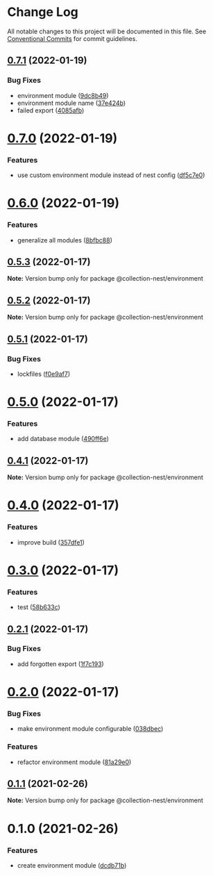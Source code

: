 # Change Log

All notable changes to this project will be documented in this file.
See [Conventional Commits](https://conventionalcommits.org) for commit guidelines.

## [0.7.1](https://github.com/developer239/collection-nest/compare/@collection-nest/environment@0.7.0...@collection-nest/environment@0.7.1) (2022-01-19)


### Bug Fixes

* environment module ([9dc8b49](https://github.com/developer239/collection-nest/commit/9dc8b49f68df52ac92608e5e2e9b1fcd7abdf9cb))
* environment module name ([37e424b](https://github.com/developer239/collection-nest/commit/37e424bf1ceeba93335decb30266caac846b3a7c))
* failed export ([4085afb](https://github.com/developer239/collection-nest/commit/4085afb5017f83027daa260dc542e5f16d739671))





# [0.7.0](https://github.com/developer239/collection-nest/compare/@collection-nest/environment@0.6.0...@collection-nest/environment@0.7.0) (2022-01-19)


### Features

* use custom environment module instead of nest config ([df5c7e0](https://github.com/developer239/collection-nest/commit/df5c7e0a426a419eff314130722492163eb59611))





# [0.6.0](https://github.com/developer239/collection-nest/compare/@collection-nest/environment@0.5.3...@collection-nest/environment@0.6.0) (2022-01-19)


### Features

* generalize all modules ([8bfbc88](https://github.com/developer239/collection-nest/commit/8bfbc886384437762dbbb1b428ef4fbfc0496fe7))





## [0.5.3](https://github.com/developer239/collection-nest/compare/@collection-nest/environment@0.5.2...@collection-nest/environment@0.5.3) (2022-01-17)

**Note:** Version bump only for package @collection-nest/environment





## [0.5.2](https://github.com/developer239/collection-nest/compare/@collection-nest/environment@0.5.1...@collection-nest/environment@0.5.2) (2022-01-17)

**Note:** Version bump only for package @collection-nest/environment





## [0.5.1](https://github.com/developer239/collection-nest/compare/@collection-nest/environment@0.5.0...@collection-nest/environment@0.5.1) (2022-01-17)


### Bug Fixes

* lockfiles ([f0e9af7](https://github.com/developer239/collection-nest/commit/f0e9af79ddea734786dbbb6be505114d11681a01))





# [0.5.0](https://github.com/developer239/collection-nest/compare/@collection-nest/environment@0.4.1...@collection-nest/environment@0.5.0) (2022-01-17)


### Features

* add database module ([490ff6e](https://github.com/developer239/collection-nest/commit/490ff6e77ca0a79df3237082466eb2a52930e533))





## [0.4.1](https://github.com/developer239/collection-nest/compare/@collection-nest/environment@0.4.0...@collection-nest/environment@0.4.1) (2022-01-17)

**Note:** Version bump only for package @collection-nest/environment





# [0.4.0](https://github.com/developer239/collection-nest/compare/@collection-nest/environment@0.3.0...@collection-nest/environment@0.4.0) (2022-01-17)


### Features

* improve build ([357dfe1](https://github.com/developer239/collection-nest/commit/357dfe13554728bf0dd67097020c3b1d5a727b4d))





# [0.3.0](https://github.com/developer239/collection-nest/compare/@collection-nest/environment@0.2.1...@collection-nest/environment@0.3.0) (2022-01-17)


### Features

* test ([58b633c](https://github.com/developer239/collection-nest/commit/58b633c56d35ed0fa2572fc6cce42e34c63e4654))





## [0.2.1](https://github.com/developer239/collection-nest/compare/@collection-nest/environment@0.2.0...@collection-nest/environment@0.2.1) (2022-01-17)


### Bug Fixes

* add forgotten export ([1f7c193](https://github.com/developer239/collection-nest/commit/1f7c193ec966fbc01c8bff08a1acbee3b5a7e5d6))





# [0.2.0](https://github.com/developer239/collection-nest/compare/@collection-nest/environment@0.1.1...@collection-nest/environment@0.2.0) (2022-01-17)


### Bug Fixes

* make environment module configurable ([038dbec](https://github.com/developer239/collection-nest/commit/038dbecab7ce630eec14f6e44c786746a02c3c5e))


### Features

* refactor environment module ([81a29e0](https://github.com/developer239/collection-nest/commit/81a29e0cfbc8f0f4baba3f740799d68ac98737b6))





## [0.1.1](https://github.com/developer239/collection-nest/compare/@collection-nest/environment@0.1.0...@collection-nest/environment@0.1.1) (2021-02-26)

**Note:** Version bump only for package @collection-nest/environment





# 0.1.0 (2021-02-26)


### Features

* create environment module ([dcdb71b](https://github.com/developer239/collection-nest/commit/dcdb71b3379d8b18ba6edeb186f3cbc8255626c9))

